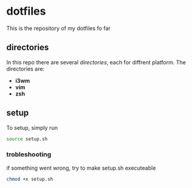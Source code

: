 # dotfiles
This is the repository of my dotfiles fo far

## directories
In this repo there are several *directories*, each for diffrent platform.
The directories are:

* **i3wm**
* **vim**
* **zsh**

## setup
To setup, simply run 
```bash
source setup.sh
```

### trobleshooting
if something went wrong, try to make setup.sh executeable
```bash
chmod +x setup.sh
```
